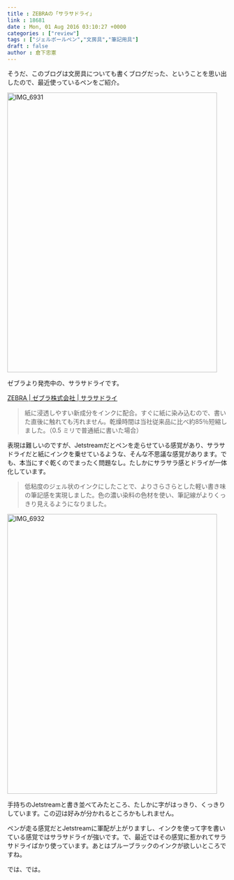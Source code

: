 ```yaml
---
title : ZEBRAの「サラサドライ」
link : 18681
date : Mon, 01 Aug 2016 03:10:27 +0000
categories : ["review"]
tags : ["ジェルボールペン","文房具","筆記用具"]
draft : false
author : 倉下忠憲
---
```


そうだ、このブログは文房具についても書くブログだった、ということを思い出したので、最近使っているペンをご紹介。

<a href="https://rashita.net/blog/?attachment_id=18682" rel="attachment wp-att-18682"><img src="https://rashita.net/blog/wp-content/uploads/2016/08/IMG_6931.jpg" alt="IMG_6931" width="480" height="640" class="alignnone size-full wp-image-18682" /></a>

ゼブラより発売中の、サラサドライです。

<a href="http://www.zebra.co.jp/pro/sarasa_dry/">ZEBRA | ゼブラ株式会社 | サラサドライ</a>

<blockquote>
紙に浸透しやすい新成分をインクに配合。すぐに紙に染み込むので、書いた直後に触れても汚れません。乾燥時間は当社従来品に比べ約85％短縮しました。（0.5 ミリで普通紙に書いた場合）
</blockquote>

表現は難しいのですが、Jetstreamだとペンを走らせている感覚があり、サラサドライだと紙にインクを乗せているような、そんな不思議な感覚があります。でも、本当にすぐ乾くのでまったく問題なし。たしかにサラサラ感とドライが一体化しています。

<blockquote>
低粘度のジェル状のインクにしたことで、よりさらさらとした軽い書き味の筆記感を実現しました。色の濃い染料の色材を使い、筆記線がよりくっきり見えるようになりました。
</blockquote>

<a href="https://rashita.net/blog/?attachment_id=18683" rel="attachment wp-att-18683"><img src="https://rashita.net/blog/wp-content/uploads/2016/08/IMG_6932.jpg" alt="IMG_6932" width="480" height="640" class="alignnone size-full wp-image-18683" /></a>

手持ちのJetstreamと書き並べてみたところ、たしかに字がはっきり、くっきりしています。この辺は好みが分かれるところかもしれません。

ペンが走る感覚だとJetstreamに軍配が上がりますし、インクを使って字を書いている感覚ではサラサドライが強いです。で、最近ではその感覚に惹かれてサラサドライばかり使っています。あとはブルーブラックのインクが欲しいところですね。

では、では。